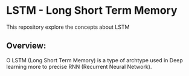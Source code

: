 # LSTM - Long Short Term Memory 

This repository explore the concepts about LSTM

## Overview:

<p align='justify'>

O LSTM (Long Short Term Memory) is a type of archtype used in Deep learning more to precise RNN (Recurrent Neural Network). 
</p>
<br></br>

<p align='justify'>

</p>
